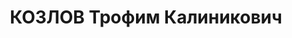 ---
title: КОЗЛОВ Трофим Калиникович
description: 'Род. в 1892, Слуцкий р-н, д. Кленчаны, белорус, из крестьян, обр.: среднее,
  член др.партий с 1927. Проживал: Витебская обл., Меховский р-н, м. Межа. Зоотехник,
  Меховк.райземотдел

  Арестован 04.08.1937. Обв. по ст. 68а, 69, 70, 76 УК БССР - агент гестапо. Приговор:
  судебный орган, 24.11.1937 – ВМН с конфискацией имущества. Расстрелян 24.11.1937.

  Реабилитирован ВК ВС СССР 20.03.1958'
---